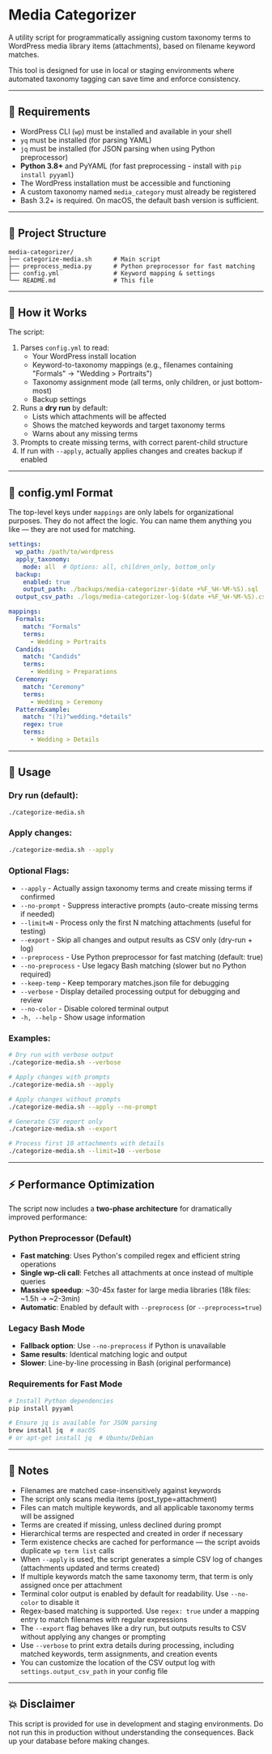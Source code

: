 # Media Categorizer

A utility script for programmatically assigning custom taxonomy terms to WordPress media library items (attachments), based on filename keyword matches.

This tool is designed for use in local or staging environments where automated taxonomy tagging can save time and enforce consistency.

---

## 🔧 Requirements

- WordPress CLI (`wp`) must be installed and available in your shell
- `yq` must be installed (for parsing YAML)
- `jq` must be installed (for JSON parsing when using Python preprocessor)
- **Python 3.8+** and PyYAML (for fast preprocessing - install with `pip install pyyaml`)
- The WordPress installation must be accessible and functioning
- A custom taxonomy named `media_category` must already be registered
- Bash 3.2+ is required. On macOS, the default bash version is sufficient.

---

## 📁 Project Structure

```
media-categorizer/
├── categorize-media.sh      # Main script
├── preprocess_media.py      # Python preprocessor for fast matching
├── config.yml               # Keyword mapping & settings
└── README.md                # This file
```

---

## 🧠 How it Works

The script:

1. Parses `config.yml` to read:
   - Your WordPress install location
   - Keyword-to-taxonomy mappings (e.g., filenames containing "Formals" → "Wedding > Portraits")
   - Taxonomy assignment mode (all terms, only children, or just bottom-most)
   - Backup settings
2. Runs a **dry run** by default:
   - Lists which attachments will be affected
   - Shows the matched keywords and target taxonomy terms
   - Warns about any missing terms
3. Prompts to create missing terms, with correct parent-child structure
4. If run with `--apply`, actually applies changes and creates backup if enabled

---

## 📝 config.yml Format

The top-level keys under `mappings` are only labels for organizational purposes. They do not affect the logic. You can name them anything you like — they are not used for matching.

```yaml
settings:
  wp_path: /path/to/wordpress
  apply_taxonomy:
    mode: all  # Options: all, children_only, bottom_only
  backup:
    enabled: true
    output_path: ./backups/media-categorizer-$(date +%F_%H-%M-%S).sql
  output_csv_path: ./logs/media-categorizer-log-$(date +%F_%H-%M-%S).csv

mappings:
  Formals:
    match: "Formals"
    terms:
      - Wedding > Portraits
  Candids:
    match: "Candids"
    terms:
      - Wedding > Preparations
  Ceremony:
    match: "Ceremony"
    terms:
      - Wedding > Ceremony
  PatternExample:
    match: "(?i)^wedding.*details"
    regex: true
    terms:
      - Wedding > Details
```

---

## 🚀 Usage

### Dry run (default):

```bash
./categorize-media.sh
```

### Apply changes:

```bash
./categorize-media.sh --apply
```

### Optional Flags:

- `--apply` - Actually assign taxonomy terms and create missing terms if confirmed
- `--no-prompt` - Suppress interactive prompts (auto-create missing terms if needed)
- `--limit=N` - Process only the first N matching attachments (useful for testing)
- `--export` - Skip all changes and output results as CSV only (dry-run + log)
- `--preprocess` - Use Python preprocessor for fast matching (default: true)
- `--no-preprocess` - Use legacy Bash matching (slower but no Python required)
- `--keep-temp` - Keep temporary matches.json file for debugging
- `--verbose` - Display detailed processing output for debugging and review
- `--no-color` - Disable colored terminal output
- `-h, --help` - Show usage information

### Examples:

```bash
# Dry run with verbose output
./categorize-media.sh --verbose

# Apply changes with prompts
./categorize-media.sh --apply

# Apply changes without prompts
./categorize-media.sh --apply --no-prompt

# Generate CSV report only
./categorize-media.sh --export

# Process first 10 attachments with details
./categorize-media.sh --limit=10 --verbose
```

---

## ⚡ Performance Optimization

The script now includes a **two-phase architecture** for dramatically improved performance:

### Python Preprocessor (Default)
- **Fast matching**: Uses Python's compiled regex and efficient string operations
- **Single wp-cli call**: Fetches all attachments at once instead of multiple queries
- **Massive speedup**: ~30-45x faster for large media libraries (18k files: ~1.5h → ~2-3min)
- **Automatic**: Enabled by default with `--preprocess` (or `--preprocess=true`)

### Legacy Bash Mode
- **Fallback option**: Use `--no-preprocess` if Python is unavailable
- **Same results**: Identical matching logic and output
- **Slower**: Line-by-line processing in Bash (original performance)

### Requirements for Fast Mode
```bash
# Install Python dependencies
pip install pyyaml

# Ensure jq is available for JSON parsing
brew install jq  # macOS
# or apt-get install jq  # Ubuntu/Debian
```

---

## 🧪 Notes

- Filenames are matched case-insensitively against keywords
- The script only scans media items (post_type=attachment)
- Files can match multiple keywords, and all applicable taxonomy terms will be assigned
- Terms are created if missing, unless declined during prompt
- Hierarchical terms are respected and created in order if necessary
- Term existence checks are cached for performance — the script avoids duplicate `wp term list` calls
- When `--apply` is used, the script generates a simple CSV log of changes (attachments updated and terms created)
- If multiple keywords match the same taxonomy term, that term is only assigned once per attachment
- Terminal color output is enabled by default for readability. Use `--no-color` to disable it
- Regex-based matching is supported. Use `regex: true` under a mapping entry to match filenames with regular expressions
- The `--export` flag behaves like a dry run, but outputs results to CSV without applying any changes or prompting
- Use `--verbose` to print extra details during processing, including matched keywords, term assignments, and creation events
- You can customize the location of the CSV output log with `settings.output_csv_path` in your config file

---

## 💥 Disclaimer

This script is provided for use in development and staging environments. Do not run this in production without understanding the consequences. Back up your database before making changes.
